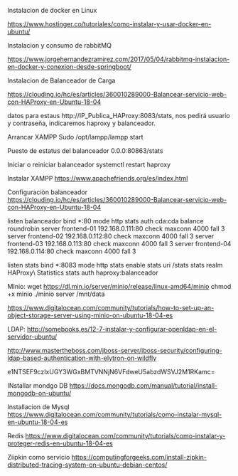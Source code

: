 Instalacion de docker en Linux

https://www.hostinger.co/tutoriales/como-instalar-y-usar-docker-en-ubuntu/


Instalacion y consumo de rabbitMQ

https://www.jorgehernandezramirez.com/2017/05/04/rabbitmq-instalacion-en-docker-y-conexion-desde-springboot/


Instalacion de Balanceador de Carga

https://clouding.io/hc/es/articles/360010289000-Balancear-servicio-web-con-HAProxy-en-Ubuntu-18-04

datos para estaus
 http://IP_Publica_HAProxy:8083/stats, nos pedirá usuario y contraseña, indicaremos haproxy y balanceador.
 
 
 Arrancar XAMPP
 Sudo /opt/lampp/lampp start
 
 Puesto de estatus del balanceador
 0.0.0:80863/stats
 
 Iniciar o reiniciar balanceador
 systemctl restart haproxy
 
 
 Instalar XAMPP
 https://www.apachefriends.org/es/index.html
 
 
 
 Configuraciòn balanceador
 https://clouding.io/hc/es/articles/360010289000-Balancear-servicio-web-con-HAProxy-en-Ubuntu-18-04
 
 
 listen balanceador
	bind *:80
	mode http
	stats auth cda:cda
	balance roundrobin
	server frontend-01 192.168.0.111:80 check maxconn 4000 fall 3
	server frontend-02 192.168.0.112:80 check maxconn 4000 fall 3
	server frontend-03 192.168.0.113:80 check maxconn 4000 fall 3
	server frontend-04 192.168.0.114:80 check maxconn 4000 fall 3

listen stats
	bind *:8083
	mode http
	stats enable
	stats uri /stats
	stats realm HAProxy\ Statistics
	stats auth haproxy:balanceador
 



MInio:
wget https://dl.min.io/server/minio/release/linux-amd64/minio
chmod +x minio
./minio server /mnt/data

https://www.digitalocean.com/community/tutorials/how-to-set-up-an-object-storage-server-using-minio-on-ubuntu-18-04-es


LDAP:
http://somebooks.es/12-7-instalar-y-configurar-openldap-en-el-servidor-ubuntu/


http://www.mastertheboss.com/jboss-server/jboss-security/configuring-ldap-based-authentication-with-elytron-on-wildfly

e1NTSEF9czIxUGY3WGxBMTVNNjN6VFdweU5abzdWSVJ2M1RKamc=

INstallar mondgo DB
https://docs.mongodb.com/manual/tutorial/install-mongodb-on-ubuntu/



Installacion de Mysql
https://www.digitalocean.com/community/tutorials/como-instalar-mysql-en-ubuntu-18-04-es

Redis
https://www.digitalocean.com/community/tutorials/como-instalar-y-proteger-redis-en-ubuntu-18-04-es


Ziipkin como servicio
https://computingforgeeks.com/install-zipkin-distributed-tracing-system-on-ubuntu-debian-centos/

